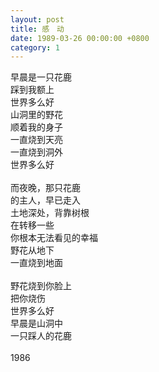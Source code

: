 ```yaml
---
layout: post
title: 感　动
date: 1989-03-26 00:00:00 +0800
category: 1
---
```


早晨是一只花鹿<br>
踩到我额上<br>
世界多么好<br>
山洞里的野花<br>
顺着我的身子<br>
一直烧到天亮<br>
一直烧到洞外<br>
世界多么好<br>
<br>
而夜晚，那只花鹿<br>
的主人，早已走入<br>
土地深处，背靠树根<br>
在转移一些<br>
你根本无法看见的幸福<br>
野花从地下<br>
一直烧到地面<br>
<br>
野花烧到你脸上<br>
把你烧伤<br>
世界多么好<br>
早晨是山洞中<br>
一只踩人的花鹿<br>
<br>
1986